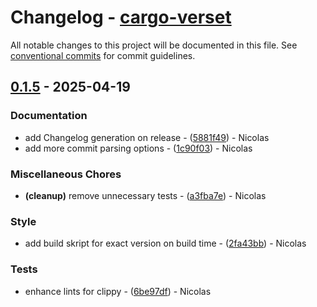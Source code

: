 # Changelog - [cargo-verset](https://github.com/bircni/cargo-verset)

All notable changes to this project will be documented in this file. See [conventional commits](https://www.conventionalcommits.org/) for commit guidelines.

## [0.1.5](https://github.com/bircni/cargo-verset/compare/0.1.4..0.1.5) - 2025-04-19

### Documentation

- add Changelog generation on release - ([5881f49](https://github.com/bircni/cargo-verset/commit/5881f494ed6040811e4e72201253a266a85dc1f3)) - Nicolas
- add more commit parsing options - ([1c90f03](https://github.com/bircni/cargo-verset/commit/1c90f0381dc1f660135d9bd262fde5443973ad04)) - Nicolas

### Miscellaneous Chores

- **(cleanup)** remove unnecessary tests - ([a3fba7e](https://github.com/bircni/cargo-verset/commit/a3fba7ebca8a3b34e25f38d13bac74dffaef4978)) - Nicolas

### Style

- add build skript for exact version on build time - ([2fa43bb](https://github.com/bircni/cargo-verset/commit/2fa43bb051569cc811e475f756fb2ed1181b5baa)) - Nicolas

### Tests

- enhance lints for clippy - ([6be97df](https://github.com/bircni/cargo-verset/commit/6be97df99734cc3efeee8229f0f3c89ba67099db)) - Nicolas
